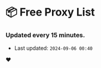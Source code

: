 # :package: Free Proxy List
### Updated every 15 minutes.

- Last updated: `2024-09-06 00:40`

:heart:
